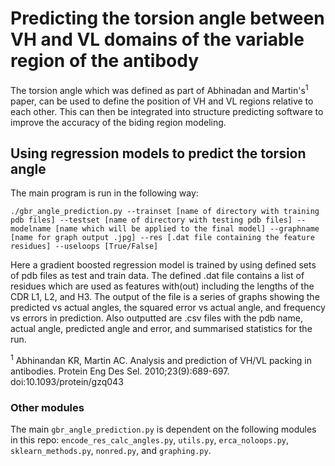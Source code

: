 # Predicting the torsion angle between VH and VL domains of the variable region of the antibody

The torsion angle which was defined as part of Abhinadan and Martin's<sup>1</sup> paper, can be used to define the position of VH and VL regions relative to each other. This can then be integrated into structure predicting software to improve the accuracy of the biding region modeling.  

## Using regression models to predict the torsion angle
The main program is run in the following way:  

`./gbr_angle_prediction.py --trainset [name of directory with training pdb files] --testset [name of directory with testing pdb files] --modelname [name which will be applied to the final model] --graphname [name for graph output .jpg] --res [.dat file containing the feature residues] --useloops [True/False]`  

Here a gradient boosted regression model is trained by using defined sets of pdb files as test and train data. The defined .dat file contains a list of residues which are used as features with(out) including the lengths of the CDR L1, L2, and H3. The output of the file is a series of graphs showing the predicted vs actual angles, the squared error vs actual angle, and frequency vs errors in prediction. Also outputted are .csv files with the pdb name, actual angle, predicted angle and error, and summarised statistics for the run.  

<sup>1</sup> Abhinandan KR, Martin AC. Analysis and prediction of VH/VL packing in antibodies. Protein Eng Des Sel. 2010;23(9):689-697. doi:10.1093/protein/gzq043

### Other modules
The main `gbr_angle_prediction.py` is dependent on the following modules in this repo:
`encode_res_calc_angles.py`, `utils.py`, `erca_noloops.py`, `sklearn_methods.py`, `nonred.py`, and `graphing.py`.
